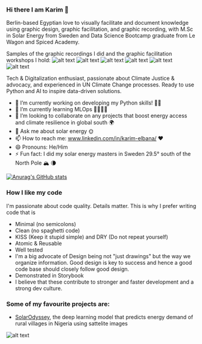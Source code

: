 ### Hi there I am Karim 👋 

Berlin-based Egyptian love to visually facilitate and document knowledge using graphic design, graphic facilitation, and graphic recording, with M.Sc in Solar Energy from Sweden and Data Science Bootcamp graduate from Le Wagon and Spiced Academy.

Samples of the graphic recordings I did and the graphic facilitation workshops I hold:
![alt text](https://github.com/karimelbana/SolarOdyssey/blob/main/Interface/SolarOdyssey_Logo.png)
![alt text](https://github.com/karimelbana/SolarOdyssey/blob/main/Interface/SolarOdyssey_Logo.png)
![alt text](https://github.com/karimelbana/SolarOdyssey/blob/main/Interface/SolarOdyssey_Logo.png)
![alt text](https://github.com/karimelbana/SolarOdyssey/blob/main/Interface/SolarOdyssey_Logo.png)
![alt text](https://github.com/karimelbana/SolarOdyssey/blob/main/Interface/SolarOdyssey_Logo.png)
![alt text](https://github.com/karimelbana/SolarOdyssey/blob/main/Interface/SolarOdyssey_Logo.png)


Tech & Digitalization enthusiast, passionate about Climate Justice & advocacy, and experienced in UN Climate Change processes. Ready to use Python and AI to inspire data-driven solutions.

- 🔭 I’m currently working on developing my Python skills! 🧑‍💻
- 🌱 I’m currently learning MLOps 🧑‍💻🧑‍💻
- 👯 I’m looking to collaborate on any projects that boost energy access and climate resilience in global south 🌍
- 💬 Ask me about solar energy 🌞
- 📫 How to reach me: www.linkedin.com/in/karim-elbana/ ❤️
- 😄 Pronouns: He/Him
- ⚡ Fun fact: I did my solar energy masters in Sweden 29.5° south of the North Pole 🏔️ 🌘

[![Anurag's GitHub stats](https://github-readme-stats.vercel.app/api?username=karimelbana&show_icons=true&theme=cobalt&count_private=true)](https://github.com/anuraghazra/github-readme-stats)

### How I like my code
I'm passionate about code quality. Details matter. This is why I prefer writing code that is

- Minimal (no semicolons)
- Clean (no spaghetti code)
- KISS (Keep it stupid simple) and DRY (Do not repeat yourself)
- Atomic & Reusable
- Well tested
- I'm a big advocate of Design being not "just drawings" but the way we organize information. Good design is key to success and hence a good code base should closely follow good design.
- Demonstrated in Storybook
- I believe that these contribute to stronger and faster development and a strong dev culture.

### Some of my favourite projects are:

- [SolarOdyssey](https://karimelbana-solarodyssey-interfacesolar-app-gq3677.streamlit.app/), the deep learning model that predicts energy demand of rural villages in Nigeria using sattelite images

![alt text](https://github.com/karimelbana/SolarOdyssey/blob/main/Interface/SolarOdyssey_Logo.png)

<!--
**karimelbana/karimelbana** is a ✨ _special_ ✨ repository because its `README.md` (this file) appears on your GitHub profile.

Here are some ideas to get you started:

- 🔭 I’m currently working on ...
- 🌱 I’m currently learning ...
- 👯 I’m looking to collaborate on ...
- 🤔 I’m looking for help with ...
- 💬 Ask me about ...
- 📫 How to reach me: ...
- 😄 Pronouns: ...
- ⚡ Fun fact: ...
-->
